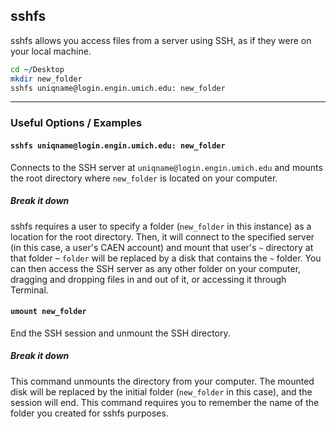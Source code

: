sshfs
-------

sshfs allows you access files from a server using SSH, as if they were on your local machine.

~~~ bash
cd ~/Desktop
mkdir new_folder
sshfs uniqname@login.engin.umich.edu: new_folder
~~~

---

### Useful Options / Examples

#### `sshfs uniqname@login.engin.umich.edu: new_folder`

Connects to the SSH server at `uniqname@login.engin.umich.edu` and mounts the root directory where `new_folder` is located on your computer.

##### Break it down

sshfs requires a user to specify a folder (`new_folder` in this instance) as a location for the root directory. Then, it will connect to the specified server (in this case, a user's CAEN account) and mount that user's `~` directory at that folder – `folder` will be replaced by a disk that contains the `~` folder. You can then access the SSH server as any other folder on your computer, dragging and dropping files in and out of it, or accessing it through Terminal.

#### `umount new_folder`

End the SSH session and unmount the SSH directory.

##### Break it down

This command unmounts the directory from your computer. The mounted disk will be replaced by the initial folder (`new_folder` in this case), and the session will end. This command requires you to remember the name of the folder you created for sshfs purposes.
